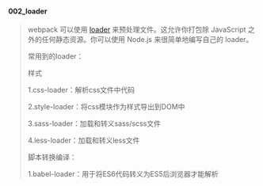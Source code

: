 #### 002_loader

> webpack 可以使用 [loader](https://www.webpackjs.com/concepts/loaders) 来预处理文件。这允许你打包除 JavaScript 之外的任何静态资源。你可以使用 Node.js 来很简单地编写自己的 loader。
>
> 常用到的loader：
>
> 样式
>
> 1.css-loader：解析css文件中代码
>
> 2.style-loader：将css模块作为样式导出到DOM中
>
> 3.sass-loader：加载和转义sass/scss文件
>
> 4.less-loader：加载和转义less文件
>
> 脚本转换编译：
>
> 1.babel-loader：用于将ES6代码转义为ES5后浏览器才能解析